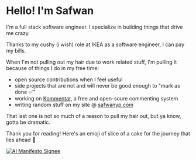 
# Hello! I'm Safwan
I'm a full stack software engineer. I specialize in building things that drive me crazy. 

Thanks to my cushy (i wish) role at IKEA as a software engineer, I can pay my bills.

When I'm not pulling out my hair due to work related stuff, I'm pulling it because of things I do in my free time:
- open source contributions when I feel useful
- side projects that are not and will never be good enough to "mark as done ✅"
- working on [Kommentar](https://github.com/kommentar), a free and open-soure commenting system
- writing random stuff on my site @ [safwanyp.com](https://safwanyp.com)

That last one is not so much of a reason to pull my hair out, but ya know, gotta be dramatic.

Thank you for reading! Here's an emoji of slice of a cake for the journey that lies ahead 🍰

[![AI Manifesto Signee](https://ai-manifesto.dev/badge.svg)](https://ai-manifesto.dev)

